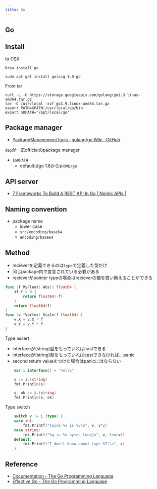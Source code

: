 ```yaml
---
title: Go
---
```


## Go

## Install
to OSX

```
brew install go
```

```
sudo apt-get install golang-1.8-go
```

From tar

```
curl -L -O https://storage.googleapis.com/golang/go1.9.linux-amd64.tar.gz
tar -C /usr/local -xzf go1.9.linux-amd64.tar.gz
export PATH=$PATH:/usr/local/go/bin
export GOPATH="/opt/local/go"
```

## Package manager
* [PackageManagementTools · golang/go Wiki · GitHub](https://github.com/golang/go/wiki/PackageManagementTools)

`dep`が一応officialのpackage manager

* `$GOPATH`
    * defaultはgo 1.8から`$HOME/go`


## API server
* [7 Frameworks To Build A REST API In Go | Nordic APIs |](https://nordicapis.com/7-frameworks-to-build-a-rest-api-in-go/)

## Naming convention
* package name
    * lower case
    * `src/encoding/base64`
    * `encoding/base64`

## Method
* recieverを定義できるのは`type`で定義した型だけ
* 同じpackage内で宣言されている必要がある
* recieverがpointer typeの場合はrecieverの値を買い換えることができる

```go
func (f MyFloat) Abs() float64 {
	if f < 0 {
		return float64(-f)
	}
	return float64(f)
}
func (v *Vertex) Scale(f float64) {
	v.X = v.X * f
	v.Y = v.Y * f
}
```

Type assert

* interfaceが(string)型をもっていればcastできる
* interfaceが(string)型をもっていればcastできなければ、panic
* second return valueをつけた場合はpanicにはならない

```go
	var i interface{} = "hello"

	s := i.(string)
	fmt.Println(s)

	s, ok := i.(string)
	fmt.Println(s, ok)
```
Type switch

```go
	switch v := i.(type) {
	case int:
		fmt.Printf("Twice %v is %v\n", v, v*2)
	case string:
		fmt.Printf("%q is %v bytes long\n", v, len(v))
	default:
		fmt.Printf("I don't know about type %T!\n", v)
	}
```


## Reference
* [Documentation - The Go Programming Language](https://golang.org/doc/)
* [Effective Go - The Go Programming Language](https://golang.org/doc/effective_go.html)
